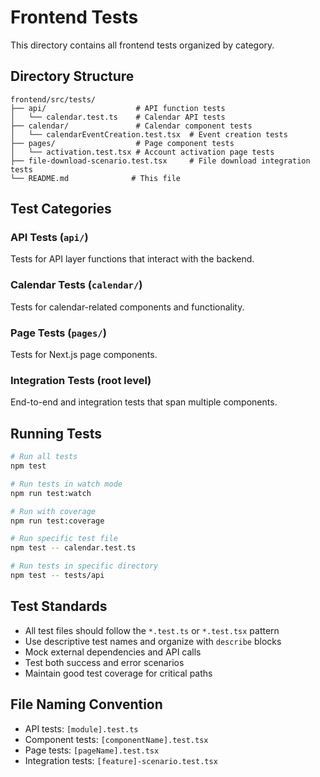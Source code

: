 # Frontend Tests

This directory contains all frontend tests organized by category.

## Directory Structure

```
frontend/src/tests/
├── api/                    # API function tests
│   └── calendar.test.ts    # Calendar API tests
├── calendar/               # Calendar component tests
│   └── calendarEventCreation.test.tsx  # Event creation tests
├── pages/                  # Page component tests
│   └── activation.test.tsx # Account activation page tests
├── file-download-scenario.test.tsx     # File download integration tests
└── README.md              # This file
```

## Test Categories

### API Tests (`api/`)
Tests for API layer functions that interact with the backend.

### Calendar Tests (`calendar/`)
Tests for calendar-related components and functionality.

### Page Tests (`pages/`)
Tests for Next.js page components.

### Integration Tests (root level)
End-to-end and integration tests that span multiple components.

## Running Tests

```bash
# Run all tests
npm test

# Run tests in watch mode
npm run test:watch

# Run with coverage
npm run test:coverage

# Run specific test file
npm test -- calendar.test.ts

# Run tests in specific directory
npm test -- tests/api
```

## Test Standards

- All test files should follow the `*.test.ts` or `*.test.tsx` pattern
- Use descriptive test names and organize with `describe` blocks
- Mock external dependencies and API calls
- Test both success and error scenarios
- Maintain good test coverage for critical paths

## File Naming Convention

- API tests: `[module].test.ts`
- Component tests: `[componentName].test.tsx`
- Page tests: `[pageName].test.tsx`
- Integration tests: `[feature]-scenario.test.tsx`